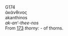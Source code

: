 <body>
  <p>G174<br>  ἀκάνθινος  <br> akanthinos  <br><i>ak-an‘-thee-nos </i><br>From <a href="g0173.htm">173</a>  <i>thorny:</i> - of thorns.<br></p>
 </body>